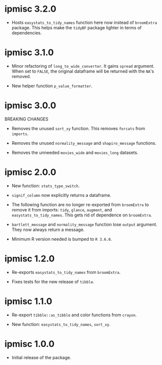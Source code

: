 # ipmisc 3.2.0

  - Hosts `easystats_to_tidy_names` function here now instead of `broomExtra`
    package. This helps make the `tidyBF` package lighter in terms of
    dependencies.

# ipmisc 3.1.0

  - Minor refactoring of `long_to_wide_converter`. It gains `spread` argument.
    When set to `FALSE`, the original dataframe will be returned with the `NA`'s
    removed.
    
  - New helper function `p_value_formatter`.

# ipmisc 3.0.0

BREAKING CHANGES

  - Removes the unused `sort_xy` function. This removes `forcats` from `imports`.
  
  - Removes the unused `normality_message` and `shapiro_message` functions.
  
  - Removes the unneeded `movies_wide` and `movies_long` datasets.

# ipmisc 2.0.0

  - New function: `stats_type_switch`.
  
  - `signif_column` now explicitly returns a dataframe.
  
  - The following function are no longer re-exported from `broomExtra` to remove
    it from imports: `tidy`, `glance`, `augment`, and `easystats_to_tidy_names`.
    This gets rid of dependence on `broomExtra`.
    
  - `bartlett_message` and `normality_message` function lose `output` argument.
    They now always return a message.
    
  - Minimum R version needed is bumped to `R 3.6.0`.

# ipmisc 1.2.0

  - Re-exports `easystats_to_tidy_names` from `broomExtra`.
  
  - Fixes tests for the new release of `tibble`.

# ipmisc 1.1.0

  - Re-export `tibble::as_tibble` and color functions from `crayon`.
  
  - New function: `easystats_to_tidy_names`, `sort_xy`.

# ipmisc 1.0.0

  - Initial release of the package.
